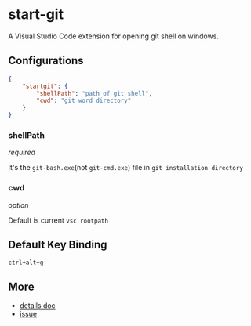 # start-git

A Visual Studio Code extension for opening git shell on windows.

## Configurations
``` json
{
    "startgit": {
        "shellPath": "path of git shell",
        "cwd": "git word directory"
    }
}
```

### shellPath

*required*

It's the `git-bash.exe`(not `git-cmd.exe`) file in `git installation directory`

### cwd

*option*

Default is current `vsc rootpath`

## Default Key Binding

`ctrl+alt+g`

## More
- [details doc](https://github.com/polunzh/app/blob/master/start-git/README.md)
- [issue](https://github.com/polunzh/app/issues)